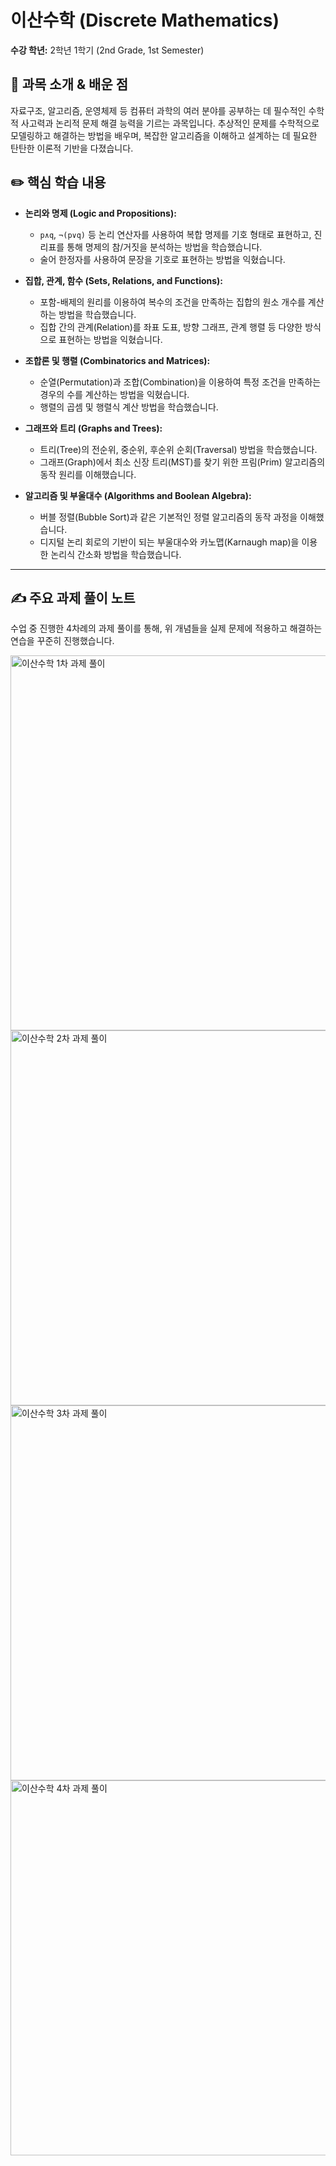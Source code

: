 # 이산수학 (Discrete Mathematics)

**수강 학년:** 2학년 1학기 (2nd Grade, 1st Semester)

## 📖 과목 소개 & 배운 점

자료구조, 알고리즘, 운영체제 등 컴퓨터 과학의 여러 분야를 공부하는 데 필수적인 수학적 사고력과 논리적 문제 해결 능력을 기르는 과목입니다. 추상적인 문제를 수학적으로 모델링하고 해결하는 방법을 배우며, 복잡한 알고리즘을 이해하고 설계하는 데 필요한 탄탄한 이론적 기반을 다졌습니다.

## ✏️ 핵심 학습 내용

-   **논리와 명제 (Logic and Propositions):**
    -   `p∧q`, `¬(p∨q)` 등 논리 연산자를 사용하여 복합 명제를 기호 형태로 표현하고, 진리표를 통해 명제의 참/거짓을 분석하는 방법을 학습했습니다.
    -   술어 한정자를 사용하여 문장을 기호로 표현하는 방법을 익혔습니다.

-   **집합, 관계, 함수 (Sets, Relations, and Functions):**
    -   포함-배제의 원리를 이용하여 복수의 조건을 만족하는 집합의 원소 개수를 계산하는 방법을 학습했습니다.
    -   집합 간의 관계(Relation)를 좌표 도표, 방향 그래프, 관계 행렬 등 다양한 방식으로 표현하는 방법을 익혔습니다.

-   **조합론 및 행렬 (Combinatorics and Matrices):**
    -   순열(Permutation)과 조합(Combination)을 이용하여 특정 조건을 만족하는 경우의 수를 계산하는 방법을 익혔습니다.
    -   행렬의 곱셈 및 행렬식 계산 방법을 학습했습니다.

-   **그래프와 트리 (Graphs and Trees):**
    -   트리(Tree)의 전순위, 중순위, 후순위 순회(Traversal) 방법을 학습했습니다.
    -   그래프(Graph)에서 최소 신장 트리(MST)를 찾기 위한 프림(Prim) 알고리즘의 동작 원리를 이해했습니다.

-   **알고리즘 및 부울대수 (Algorithms and Boolean Algebra):**
    -   버블 정렬(Bubble Sort)과 같은 기본적인 정렬 알고리즘의 동작 과정을 이해했습니다.
    -   디지털 논리 회로의 기반이 되는 부울대수와 카노맵(Karnaugh map)을 이용한 논리식 간소화 방법을 학습했습니다.

---

## ✍️ 주요 과제 풀이 노트

수업 중 진행한 4차례의 과제 풀이를 통해, 위 개념들을 실제 문제에 적용하고 해결하는 연습을 꾸준히 진행했습니다.

<img src="./assets/discrete-math-assignment-1.jpg" alt="이산수학 1차 과제 풀이" width="600"/>
<img src="./assets/discrete-math-assignment-2.jpg" alt="이산수학 2차 과제 풀이" width="600"/>
<img src="./assets/discrete-math-assignment-3.jpg" alt="이산수학 3차 과제 풀이" width="600"/>
<img src="./assets/discrete-math-assignment-4.jpg" alt="이산수학 4차 과제 풀이" width="600"/>